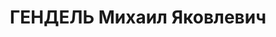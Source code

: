 ---
title: ГЕНДЕЛЬ Михаил Яковлевич
description: "Род. в 1896, Литва, еврей, б/п. Отбывал наказание в ОзерЛАГе г. Тайшета\
  \ Иркутской области \n  Арестован 30.11.1951. Обв. по ст. 58-10 ч. 1 УК РСФСР. Приговор:\
  \ Специальный лагерный суд ИТЛ \"Озерный\", 26.03.1952 – 5 лет ИТЛ. \n  Реабилитирован\
  \ Пленумом Верховного суда СССР 24.01.1958"
---